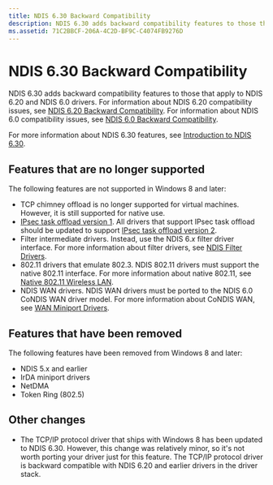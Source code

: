 ```yaml
---
title: NDIS 6.30 Backward Compatibility
description: NDIS 6.30 adds backward compatibility features to those that apply to NDIS 6.20 and NDIS 6.0 drivers.
ms.assetid: 71C2BBCF-206A-4C2D-BF9C-C4074FB9276D
---
```


# NDIS 6.30 Backward Compatibility


NDIS 6.30 adds backward compatibility features to those that apply to NDIS 6.20 and NDIS 6.0 drivers. For information about NDIS 6.20 compatibility issues, see [NDIS 6.20 Backward Compatibility](ndis-6-20-backward-compatibility.md). For information about NDIS 6.0 compatibility issues, see [NDIS 6.0 Backward Compatibility](ndis-6-0-backward-compatibility.md).

For more information about NDIS 6.30 features, see [Introduction to NDIS 6.30](introduction-to-ndis-6-30.md).

## Features that are no longer supported


The following features are not supported in Windows 8 and later:

-   TCP chimney offload is no longer supported for virtual machines. However, it is still supported for native use.
-   [IPsec task offload version 1](ipsec-offload-version-1.md). All drivers that support IPsec task offload should be updated to support [IPsec task offload version 2](ipsec-offload-version-2.md).
-   Filter intermediate drivers. Instead, use the NDIS 6.*x* filter driver interface. For more information about filter drivers, see [NDIS Filter Drivers](ndis-filter-drivers.md).
-   802.11 drivers that emulate 802.3. NDIS 802.11 drivers must support the native 802.11 interface. For more information about native 802.11, see [Native 802.11 Wireless LAN](https://msdn.microsoft.com/library/windows/hardware/ff560689).
-   NDIS WAN drivers. NDIS WAN drivers must be ported to the NDIS 6.0 CoNDIS WAN driver model. For more information about CoNDIS WAN, see [WAN Miniport Drivers](wan-miniport-drivers.md).

## Features that have been removed


The following features have been removed from Windows 8 and later:

-   NDIS 5.x and earlier
-   IrDA miniport drivers
-   NetDMA
-   Token Ring (802.5)

## Other changes


-   The TCP/IP protocol driver that ships with Windows 8 has been updated to NDIS 6.30. However, this change was relatively minor, so it's not worth porting your driver just for this feature. The TCP/IP protocol driver is backward compatible with NDIS 6.20 and earlier drivers in the driver stack.

 

 





